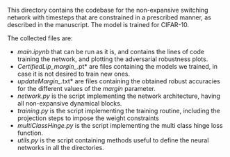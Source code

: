 This directory contains the codebase for the non-expansive switching network with timesteps that are constrained in a prescribed manner, as described in the manuscript. The model is trained for CIFAR-10.

The collected files are:
- *main.ipynb* that can be run as it is, and contains the lines of code training the network, and plotting the adversarial robustness plots.
- *CertifiedLip_margin_*.pt* are files containing the models we trained, in case it is not desired to train new ones.
- *updateMargin_*.txt* are files containing the obtained robust accuracies for the different values of the *margin* parameter.
- *network.py* is the script implementing the network architecture, having all non-expansive dynamical blocks.
- *training.py* is the script implementing the training routine, including the projection steps to impose the weight constraints
- *multiClassHinge.py* is the script implementing the multi class hinge loss function.
- *utils.py* is the script containing methods useful to define the neural networks in all the directories. 